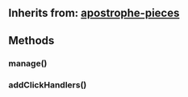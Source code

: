 ## Inherits from: [apostrophe-pieces](../apostrophe-pieces/browser-apostrophe-pieces.md)

## Methods
### manage()

### addClickHandlers()

